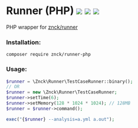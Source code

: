 # Runner (PHP) [![](https://img.shields.io/packagist/v/znck/runner-php.svg)](https://packagist.org/packages/znck/runner-php) [![](https://img.shields.io/packagist/dt/znck/runner-php.svg)](https://packagist.org/packages/znck/runner-php)  [![](https://img.shields.io/packagist/l/znck/runner-php.svg)](http://znck.mit-license.org)
PHP wrapper for [znck/runner](https://github.com/znck/runner)

### Installation:
```
composer require znck/runner-php
```

### Usage:
```php
$runner = \Znck\Runner\TestCaseRunner::binary();
// OR
$runner = new \Znck\Runner\TestCaseRunner;
$runner->setTime(6);
$runner->setMemory(128 * 1024 * 1024); // 128MB
$runner = $runner->command();

exec("{$runner} --analysis=a.yml a.out");
```
